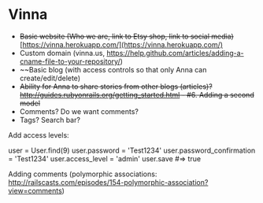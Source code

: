 Vinna
=====

* ~~Basic website (Who we are, link to Etsy shop, link to social media)~~ [https://vinna.herokuapp.com/](https://vinna.herokuapp.com/)
* Custom domain (vinna.us, https://help.github.com/articles/adding-a-cname-file-to-your-repository/)  
* ~~Basic blog (with access controls so that only Anna can create/edit/delete)
* ~~Ability for Anna to share stories from other blogs (articles)? http://guides.rubyonrails.org/getting_started.html - #6. Adding a second model~~
* Comments? Do we want comments? 
* Tags? Search bar? 

Add access levels:

user = User.find(9)
user.password = 'Test1234'
user.password_confirmation = 'Test1234'
user.access_level = 'admin'
user.save #=> true

Adding comments (polymorphic associations: http://railscasts.com/episodes/154-polymorphic-association?view=comments)


